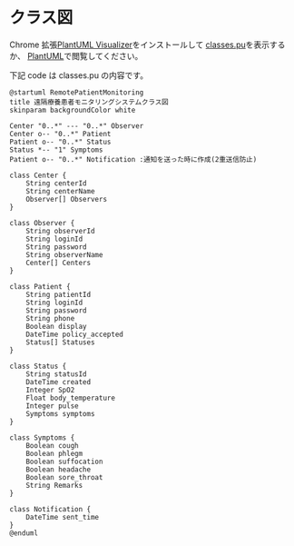 # クラス図

Chrome 拡張[PlantUML Visualizer](https://chrome.google.com/webstore/detail/plantuml-visualizer/ffaloebcmkogfdkemcekamlmfkkmgkcf/related?hl=ja-JP)をインストールして [classes.pu](classes.pu)を表示するか、 [PlantUML](https://plantuml.com/)で閲覧してください。

下記 code は classes.pu の内容です。

```uml
@startuml RemotePatientMonitoring
title 遠隔療養患者モニタリングシステムクラス図
skinparam backgroundColor white

Center "0..*" --- "0..*" Observer
Center o-- "0..*" Patient
Patient o-- "0..*" Status
Status *-- "1" Symptoms
Patient o-- "0..*" Notification :通知を送った時に作成(2重送信防止)

class Center {
    String centerId
    String centerName
    Observer[] Observers
}

class Observer {
    String observerId
    String loginId
    String password
    String observerName
    Center[] Centers
}

class Patient {
    String patientId
    String loginId
    String password
    String phone
    Boolean display
    DateTime policy_accepted
    Status[] Statuses
}

class Status {
    String statusId
    DateTime created
    Integer SpO2
    Float body_temperature
    Integer pulse
    Symptoms symptoms
}

class Symptoms {
    Boolean cough
    Boolean phlegm
    Boolean suffocation
    Boolean headache
    Boolean sore_throat
    String Remarks
}

class Notification {
    DateTime sent_time
}
@enduml
```

